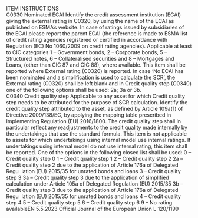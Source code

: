  
ITEM  INSTRUCTIONS  
C0330  Nominated ECAI  Identify the credit assessment institution (ECAI) giving the external rating in C0320, by 
using the name of the ECAI as published on ESMA’s website. In case of ratings issued 
by subsidiaries of the ECAI please report the parent ECAI (the reference is made to 
ESMA list of credit rating agencies registered or certified in accordance with Regulation 
(EC) No 1060/2009 on credit rating agencies). 
Applicable at least to CIC categories 1 – Government bonds, 2 – Corporate bonds, 5 – 
Structured notes, 6 – Collateralised securities and 8 – Mortgages and Loans, (other than 
CIC 87 and CIC 88), where available. 
This item shall be reported where External rating (C0320) is reported. In case ‘No ECAI 
has been nominated and a simplification is used to calculate the SCR’, the External 
rating (C0320) shall be left blank and in Credit quality step (C0340) one of the 
following options shall be used: 2a; 3a or 3b.  
C0340  Credit quality step  Applicable to any asset for which Credit quality step needs to be attributed for the 
purpose of SCR calculation. 
Identify the credit quality step attributed to the asset, as defined by Article 109a(1) of 
Directive 2009/138/EC, by applying the mapping table prescribed in Implementing 
Regulation (EU) 2016/1800. 
The credit quality step shall in particular reflect any readjustments to the credit quality 
made internally by the undertakings that use the standard formula. 
This item is not applicable to assets for which undertakings using internal model use 
internal ratings. If undertakings using internal model do not use internal rating, this 
item shall be reported. 
One of the options in the following closed list shall be used: 
0 – Credit quality step 0 
1 – Credit quality step 1 
2 – Credit quality step 2 
2a – Credit quality step 2 due to the application of Article 176a of Delegated Regu ­
lation (EU) 2015/35 for unrated bonds and loans 
3 – Credit quality step 3 
3a – Credit quality step 3 due to the application of simplified calculation under 
Article 105a of Delegated Regulation (EU) 2015/35 
3b – Credit quality step 3 due to the application of Article 176a of Delegated Regu ­
lation (EU) 2015/35 for unrated bonds and loans 
4 – Credit quality step 4 
5 – Credit quality step 5 
6 – Credit quality step 6 
9 – No rating availableEN  5.5.2023 Official Journal of the European Union L 120/1199